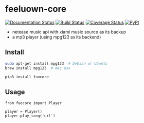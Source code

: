 # feeluown-core

[![Documentation Status](https://readthedocs.org/projects/feeluown-core/badge/?version=latest)](http://feeluown-core.readthedocs.io/en/latest/?badge=latest)
[![Build Status](https://travis-ci.org/cosven/feeluown-core.svg?branch=master)](https://travis-ci.org/cosven/feeluown-core)
[![Coverage Status](https://coveralls.io/repos/github/cosven/feeluown-core/badge.svg?branch=master)](https://coveralls.io/github/cosven/feeluown-core?branch=master)
[![PyPI](https://img.shields.io/pypi/v/fuocore.svg)](https://pypi.python.org/pypi/fuocore)


- netease music api with xiami music source as its backup
- a mp3 player (using mpg123 as its backend)

## Install

```sh
sudo apt-get install mpg123  # Debian or Ubuntu
brew install mpg123  # mac osx

pip3 install fuocore
```

## Usage

```
from fuocore import Player

player = Player()
player.play_song('url')
```
